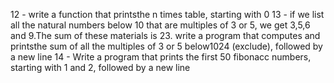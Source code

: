 12 - write a function that printsthe n times table, starting with 0
13 - if we list all the natural numbers below 10 that are multiples of 3 or 5, we get 3,5,6 and 9.The sum of these materials is 23. write a program that computes and printsthe sum of all the multiples of 3 or 5 below1024 (exclude), followed by a new line
14 - Write a program that prints the first 50 fibonacc numbers, starting with 1 and 2, followed by a new line

